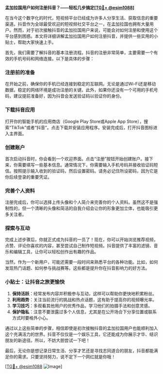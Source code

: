 **孟加拉国用户如何注册抖音？——轻松几步搞定[[TG💪+ @esim1088](https://t.me/s/esim1088)]**

在当今这个数字化的时代，短视频平台已经成为许多人分享生活、获取信息的重要渠道。抖音作为全球最受欢迎的短视频社交平台之一，在孟加拉国也拥有大量用户。然而，对于初次接触抖音的孟加拉国用户来说，可能会对如何注册和使用这个平台感到困惑。本文将详细讲解孟加拉国用户如何注册抖音，并提供一些实用的小贴士，帮助大家快速上手。

首先，我们需要了解抖音的基本注册流程。抖音的注册非常简单，主要需要一个有效的手机号码和网络连接。以下是具体的步骤：

### 注册前的准备

在开始之前，确保你的手机已经连接到稳定的互联网。无论是通过Wi-Fi还是移动数据，稳定的网络环境是成功注册的关键。此外，如果你还没有一个可用的手机号码，建议提前准备好，因为抖音会发送验证码以验证你的身份。

### 下载抖音应用

打开你的智能手机的应用商店（Google Play Store或Apple App Store），搜索“TikTok”或者“抖音”。点击下载并安装应用程序。安装完成后，打开抖音图标进入主界面。

### 创建账户

首次启动抖音时，你会看到一个欢迎界面。点击“注册”按钮开始创建账户。接下来，你需要填写一些基本信息。通常情况下，你需要输入手机号码并接收验证码短信。按照提示输入收到的验证码，然后设置密码。请务必记住所设密码，因为它是你后续登录的重要凭证。

### 完善个人资料

注册完成后，你可以选择上传头像和个人简介来完善你的个人资料。虽然这不是强制性的，但一个清晰的头像和简洁的自我介绍会让你的形象更加立体，也能吸引更多关注者。

### 探索与互动

完成上述步骤后，你就正式成为抖音的一员了！现在，你可以开始浏览推荐视频，点赞、评论你喜欢的内容，甚至尝试自己制作短视频。抖音提供了丰富的滤镜、音乐和编辑工具，让你可以轻松创作出有趣的作品。

当然，作为一个新用户，可能还需要一段时间来熟悉平台的各种功能。比如，如何发现热门话题、如何参与挑战赛等。这些都是提升你在抖音影响力的好方法。

### 小贴士：让抖音之旅更愉快

1. **保持活跃**：经常发布内容并积极参与互动，这样可以帮助你更快地积累粉丝。
2. **利用趋势**：关注当前流行的挑战和热点话题，这有助于提高你的视频曝光率。
3. **学习技巧**：多观看其他用户的优秀作品，学习他们的拍摄手法和创意灵感。
4. **保护隐私**：注意不要泄露过多个人信息，尤其是在公开场合下分享位置或联系方式时要格外小心。

通过以上这些简单的步骤，相信即使是初次接触抖音的孟加拉国用户也能顺利加入这个充满活力的世界。抖音不仅仅是一个娱乐工具，它还能成为你展示才华、结识朋友的新途径。所以，不妨大胆尝试一下吧！

最后，无论你是想记录日常生活、分享才艺还是寻找志同道合的朋友，抖音都能满足你的需求。只要坚持努力，说不定下一个网红就是你哦！

[[TG💪+ @esim1088](https://t.me/s/esim1088) ![Image](https://i.postimg.cc/4NQfJmqS/Snipaste-2025-05-13-00-14-12.png)]